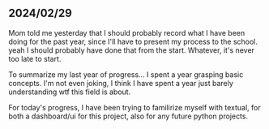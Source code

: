 ## 2024/02/29
Mom told me yesterday that I should probably record what I have been doing for the past year, since I'll have to present my process to the school.
yeah I should probably have done that from the start. Whatever, it's never too late to start.

To summarize my last year of progress...
I spent a year grasping basic concepts.
I'm not even joking, I think I have spent a year just barely understanding wtf this field is about.

For today's progress, I have been trying to familirize myself with textual, for both a dashboard/ui for this project, also for any future python projects.